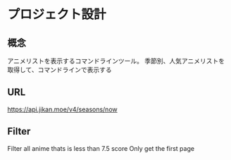 # プロジェクト設計

## 概念

アニメリストを表示するコマンドラインツール。
季節別、人気アニメリストを取得して、コマンドラインで表示する

## URL

https://api.jikan.moe/v4/seasons/now

## Filter

Filter all anime thats is less than 7.5 score
Only get the first page
